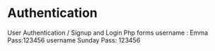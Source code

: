 # Authentication
User Authentication / Signup and Login Php forms
 username : Emma Pass:123456
 username Sunday Pass: 123456